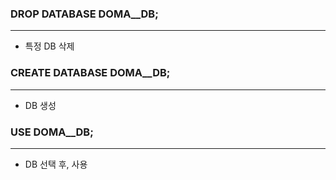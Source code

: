 ### DROP DATABASE DOMA__DB;

---

- 특정 DB 삭제

### CREATE DATABASE DOMA__DB;

---

- DB 생성

### USE DOMA__DB;

---

- DB 선택 후, 사용